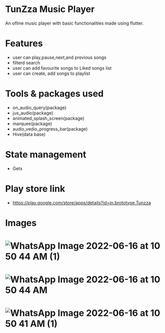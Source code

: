 # TunZza Music Player

An ofline music player with basic functionalities made using flutter.

# Features
 - user can play,pause,next,and previous songs
 - filterd search
 - user can add favourite songs to Liked songs list
 - user can create, add songs to playlist
 
# Tools & packages used
 - on_audio_query(package)
 - jus_audio(package)
 - animated_splash_screen(package)
 - marquee(package)
 - audio_vedio_progress_bar(package)
 - Hive(data base)

# State management
 - Getx
# Play store link 
 - https://play.google.com/store/apps/details?id=in.brototype.Tunzza

# Images 

# ![WhatsApp Image 2022-06-16 at 10 50 44 AM (1)](https://user-images.githubusercontent.com/102374617/189580506-e5ecc406-e616-4383-bc38-89be72625343.jpeg)
# ![WhatsApp Image 2022-06-16 at 10 50 44 AM](https://user-images.githubusercontent.com/102374617/189580769-f4bd7fea-e5f7-4123-95cf-a7ef6ccc0ad3.jpeg)
# ![WhatsApp Image 2022-06-16 at 10 50 41 AM (1)](https://user-images.githubusercontent.com/102374617/189581111-9c1ab076-9c6e-4cd1-ad73-d08c1de458dd.jpeg)
